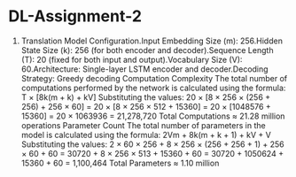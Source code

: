 # DL-Assignment-2
1. Translation
Model Configuration.Input Embedding Size (m): 256.Hidden State Size (k): 256 (for both encoder and decoder).Sequence Length (T): 20 (fixed for both input and output).Vocabulary Size (V): 60.Architecture: Single-layer LSTM encoder and decoder.Decoding Strategy: Greedy decoding
Computation Complexity
The total number of computations performed by the network is calculated using the formula:
T × [8k(m + k) + kV]
Substituting the values:
20 × [8 × 256 × (256 + 256) + 256 × 60]
= 20 × [8 × 256 × 512 + 15360]
= 20 × [1048576 + 15360]
= 20 × 1063936
= 21,278,720
Total Computations ≈ 21.28 million operations
Parameter Count
The total number of parameters in the model is calculated using the formula:
2Vm + 8k(m + k + 1) + kV + V
Substituting the values:
2 × 60 × 256 + 8 × 256 × (256 + 256 + 1) + 256 × 60 + 60
= 30720 + 8 × 256 × 513 + 15360 + 60
= 30720 + 1050624 + 15360 + 60
= 1,100,464
Total Parameters ≈ 1.10 million
